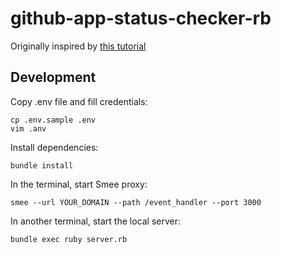 # github-app-status-checker-rb

Originally inspired by [this tutorial](https://docs.github.com/en/apps/creating-github-apps/writing-code-for-a-github-app/building-ci-checks-with-a-github-app)

## Development

Copy .env file and fill credentials:

```
cp .env.sample .env
vim .anv
```

Install dependencies:


```
bundle install
```

In the terminal, start Smee proxy:

```
smee --url YOUR_DOMAIN --path /event_handler --port 3000
```

In another terminal, start the local server:


```
bundle exec ruby server.rb
```
